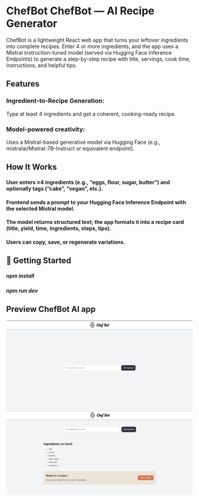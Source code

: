 # ChefBot ChefBot — AI Recipe Generator
ChefBot is a lightweight React web app that turns your leftover ingredients into complete recipes. Enter 4 or more ingredients, and the app uses a Mistral instruction-tuned model (served via Hugging Face Inference Endpoints) to generate a step-by-step recipe with title, servings, cook time, instructions, and helpful tips.

## Features
### Ingredient-to-Recipe Generation:
Type at least 4 ingredients and get a coherent, cooking-ready recipe.

### Model-powered creativity: 
Uses a Mistral-based generative model via Hugging Face (e.g., mistralai/Mistral-7B-Instruct or equivalent endpoint).

## How It Works
#### User enters ≥4 ingredients (e.g., “eggs, flour, sugar, butter”) and optionally tags (“cake”, “vegan”, etc.).
#### Frontend sends a prompt to your Hugging Face Inference Endpoint with the selected Mistral model.
#### The model returns structured text; the app formats it into a recipe card (title, yield, time, ingredients, steps, tips).
#### Users can copy, save, or regenerate variations.


## 🚀 Getting Started
##### npm install
##### npm run dev


## Preview ChefBot AI app
![image alt](https://github.com/LeartIstrefaj/ChefBot/blob/588587e4afbd612799e83110d750ed44afc6c2f0/img1.png)
![image alt](https://github.com/LeartIstrefaj/ChefBot/blob/588587e4afbd612799e83110d750ed44afc6c2f0/img2.png)

